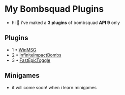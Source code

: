 # My Bombsquad Plugins
- hi 👋 i've maked a **3 plugins** of bombsquad **API 9** only
## Plugins
- 1 • [WinMSG](https://github.com/imAnesYT/bombsquad-plugins-ByANES/win-msg.py)
- 2 • [InfiniteImpactBombs](https://github.com/imAnesYT/bombsquad-plugins-ByANES/Infinite_Impact_Bombs.py)
- 3 • [FastEpicToggle](https://github.com/imAnesYT/bombsquad-plugins-ByANES/fast_epic_toggle.py)
## Minigames
- it will come soon! when i learn minigames
